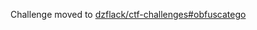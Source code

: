 Challenge moved to [dzflack/ctf-challenges#obfuscatego](https://github.com/dzflack/ctf-challenges#obfuscatego)